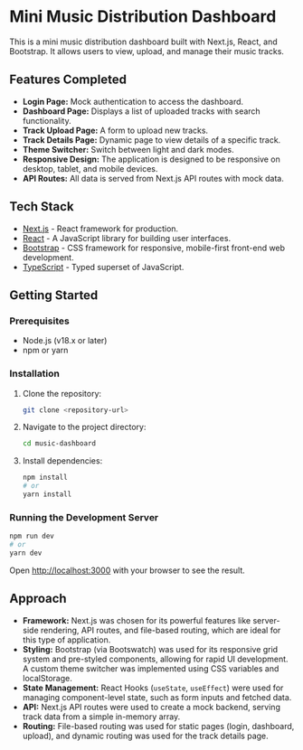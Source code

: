 # Mini Music Distribution Dashboard

This is a mini music distribution dashboard built with Next.js, React, and Bootstrap. It allows users to view, upload, and manage their music tracks.

## Features Completed

- **Login Page:** Mock authentication to access the dashboard.
- **Dashboard Page:** Displays a list of uploaded tracks with search functionality.
- **Track Upload Page:** A form to upload new tracks.
- **Track Details Page:** Dynamic page to view details of a specific track.
- **Theme Switcher:** Switch between light and dark modes.
- **Responsive Design:** The application is designed to be responsive on desktop, tablet, and mobile devices.
- **API Routes:** All data is served from Next.js API routes with mock data.

## Tech Stack

- [Next.js](https://nextjs.org/) - React framework for production.
- [React](https://reactjs.org/) - A JavaScript library for building user interfaces.
- [Bootstrap](https://getbootstrap.com/) - CSS framework for responsive, mobile-first front-end web development.
- [TypeScript](https://www.typescriptlang.org/) - Typed superset of JavaScript.

## Getting Started

### Prerequisites

- Node.js (v18.x or later)
- npm or yarn

### Installation

1. Clone the repository:
   ```bash
   git clone <repository-url>
   ```
2. Navigate to the project directory:
   ```bash
   cd music-dashboard
   ```
3. Install dependencies:
   ```bash
   npm install
   # or
   yarn install
   ```

### Running the Development Server

```bash
npm run dev
# or
yarn dev
```

Open [http://localhost:3000](http://localhost:3000) with your browser to see the result.

## Approach

- **Framework:** Next.js was chosen for its powerful features like server-side rendering, API routes, and file-based routing, which are ideal for this type of application.
- **Styling:** Bootstrap (via Bootswatch) was used for its responsive grid system and pre-styled components, allowing for rapid UI development. A custom theme switcher was implemented using CSS variables and localStorage.
- **State Management:** React Hooks (`useState`, `useEffect`) were used for managing component-level state, such as form inputs and fetched data.
- **API:** Next.js API routes were used to create a mock backend, serving track data from a simple in-memory array.
- **Routing:** File-based routing was used for static pages (login, dashboard, upload), and dynamic routing was used for the track details page.